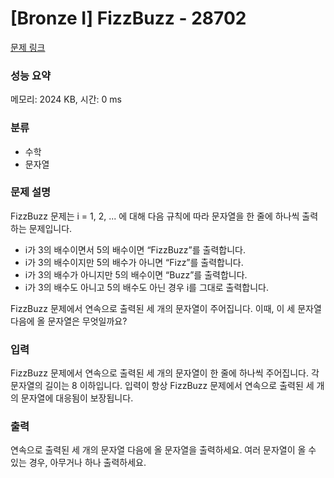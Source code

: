 # [Bronze Ⅰ] FizzBuzz - 28702

[문제 링크](https://www.acmicpc.net/problem/28702) 

### 성능 요약

메모리: 2024 KB, 시간: 0 ms

### 분류

* 수학
* 문자열

### 문제 설명

FizzBuzz 문제는 i = 1, 2, ... 에 대해 다음 규칙에 따라 문자열을 한 줄에 하나씩 출력하는 문제입니다.

* i가 3의 배수이면서 5의 배수이면 “FizzBuzz”를 출력합니다.
* i가 3의 배수이지만 5의 배수가 아니면 “Fizz”를 출력합니다.
* i가 3의 배수가 아니지만 5의 배수이면 “Buzz”를 출력합니다.
* i가 3의 배수도 아니고 5의 배수도 아닌 경우 i를 그대로 출력합니다.

FizzBuzz 문제에서 연속으로 출력된 세 개의 문자열이 주어집니다. 이때, 이 세 문자열 다음에 올 문자열은 무엇일까요?

### 입력 

FizzBuzz 문제에서 연속으로 출력된 세 개의 문자열이 한 줄에 하나씩 주어집니다. 각 문자열의 길이는 
8 이하입니다. 입력이 항상 FizzBuzz 문제에서 연속으로 출력된 세 개의 문자열에 대응됨이 보장됩니다.

### 출력 

연속으로 출력된 세 개의 문자열 다음에 올 문자열을 출력하세요. 여러 문자열이 올 수 있는 경우, 아무거나 하나 출력하세요.